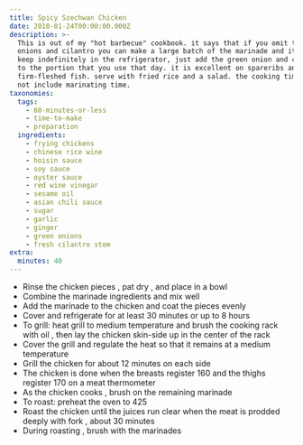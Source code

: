 ```yaml
---
title: Spicy Szechwan Chicken
date: 2010-01-24T00:00:00.000Z
description: >-
  This is out of my "hot barbecue" cookbook. it says that if you omit the green
  onions and cilantro you can make a large batch of the marinade and it will
  keep indefinitely in the refrigerator, just add the green onion and cilantro
  to the portion that you use that day. it is excellent on spareribs and
  firm-fleshed fish. serve with fried rice and a salad. the cooking time does
  not include marinating time.
taxonomies:
  tags:
    - 60-minutes-or-less
    - time-to-make
    - preparation
  ingredients:
    - frying chickens
    - chinese rice wine
    - hoisin sauce
    - soy sauce
    - oyster sauce
    - red wine vinegar
    - sesame oil
    - asian chili sauce
    - sugar
    - garlic
    - ginger
    - green onions
    - fresh cilantro stem
extra:
  minutes: 40
---
```

 - Rinse the chicken pieces , pat dry , and place in a bowl
 - Combine the marinade ingredients and mix well
 - Add the marinade to the chicken and coat the pieces evenly
 - Cover and refrigerate for at least 30 minutes or up to 8 hours
 - To grill: heat grill to medium temperature and brush the cooking rack with oil , then lay the chicken skin-side up in the center of the rack
 - Cover the grill and regulate the heat so that it remains at a medium temperature
 - Grill the chicken for about 12 minutes on each side
 - The chicken is done when the breasts register 160 and the thighs register 170 on a meat thermometer
 - As the chicken cooks , brush on the remaining marinade
 - To roast: preheat the oven to 425
 - Roast the chicken until the juices run clear when the meat is prodded deeply with fork , about 30 minutes
 - During roasting , brush with the marinades
